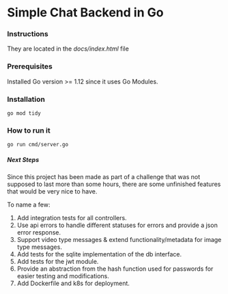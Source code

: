 # Simple Chat Backend in Go

### Instructions

They are located in the *docs/index.html* file

### Prerequisites

Installed Go version >= 1.12 since it uses Go Modules.

### Installation
`
go mod tidy
`

### How to run it
`
go run cmd/server.go
`

##### Next Steps
Since this project has been made as part of a challenge that was not supposed to last more than some hours,
there are some unfinished features that would be very nice to have.

To name a few:

1. Add integration tests for all controllers.
1. Use api errors to handle different statuses for errors and provide a json error response.
1. Support video type messages & extend functionality/metadata for image type messages.
1. Add tests for the sqlite implementation of the db interface.
1. Add tests for the jwt module.
1. Provide an abstraction from the hash function used for passwords for easier testing and modifications.
1. Add Dockerfile and k8s for deployment.

